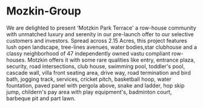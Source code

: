 # Mozkin-Group
 We are delighted to present 'Motzkin Park Terrace' a row-house community with unmatched luxury and serenity in our pre-launch offer to our selective customers and investors. Spread across 2.15 Acres, this project features lush open landscape, tree-lines avenues, water bodies,star clubhouse and a classy neighborhood of 47 independently owned vastu compliant row-houses. Motzkin offers it with some rare qualities like entry, entrance plaza, security, road intersections, club house, swimming pool, toddler's pool, cascade wall, villa front seating area, drive way, road termination and bird bath, jogging track, services, cricket pitch, basketball hoop, water fountation, paved panel with pergola above, snake and ladder, hop skip jump, childern's pay area with play equipment's, badminton court, barbeque pit and part lawn.  
